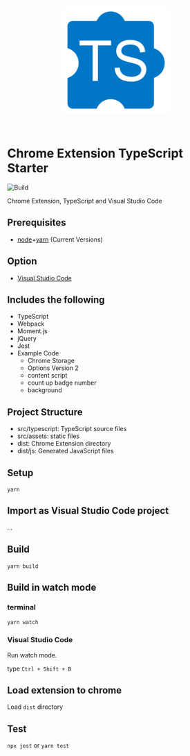 &nbsp;
<p align="center">
  <img height="250" src="resources/icon.svg"/>
</p>
&nbsp;

# Chrome Extension TypeScript Starter

![Build](https://github.com/chibat/chrome-extension-typescript-starter/workflows/Build/badge.svg)

Chrome Extension, TypeScript and Visual Studio Code

## Prerequisites

* [node](https://nodejs.org/)+[yarn](https://yarnpkg.com) (Current Versions)

## Option

* [Visual Studio Code](https://code.visualstudio.com/)

## Includes the following

* TypeScript
* Webpack
* Moment.js
* jQuery
* Jest
* Example Code
    * Chrome Storage
    * Options Version 2
    * content script
    * count up badge number
    * background

## Project Structure

* src/typescript: TypeScript source files
* src/assets: static files
* dist: Chrome Extension directory
* dist/js: Generated JavaScript files

## Setup

```
yarn
```

## Import as Visual Studio Code project

...

## Build

```
yarn build
```

## Build in watch mode

### terminal

```
yarn watch
```

### Visual Studio Code

Run watch mode.

type `Ctrl + Shift + B`

## Load extension to chrome

Load `dist` directory

## Test
`npx jest` or `yarn test`
